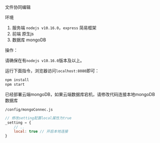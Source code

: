 文件协同编辑

环境

1. 服务端 `nodejs v10.16.0`，`express` 简易框架
2. 前端 原生js
3. 数据库 mongoDB 

操作：

请确保在有`nodejs v10.16.0`版本及以上。

运行下面指令，浏览器访问`localhost:8080`即可：

```bash
npm install
npm start
```

已经部署云端mongoDB，如果云端数据库宕机，请修改代码连接本地mongoDB数据库

`/config/mongoConnec.js `

```javascript
// 修改setting配置local属性为true
_setting = {
	// ..
	local: true // 开启本地连接
}
```

